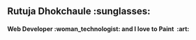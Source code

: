   <div bgcolor="#ffff00">
   <h2><strong>Rutuja Dhokchaule&nbsp;:sunglasses:	</strong></h2>
   <h4>Web Developer&nbsp;:woman_technologist: and I love to Paint &nbsp;:art: </h4>
<!--    <h4>&emsp;&emsp;&emsp;&emsp;&emsp;&emsp;�!</h4> -->
  </div>
